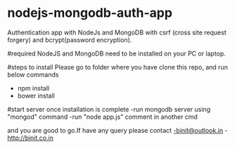 # nodejs-mongodb-auth-app
Authentication app with NodeJs and MongoDB with csrf (cross site request forgery) and bcrypt(password encryption).

#required
NodeJS and MongoDB need to be installed on your PC or laptop.

#steps to install 
Please go to folder where you have clone this repo, and run below commands
- npm install
- bower install

#start server
once installation is complete 
-run mongodb server using "mongod" command
-run "node app.js" comment in another cmd

and you are good to go.If have any query please contact
-binit@outlook.in
-http://binit.co.in